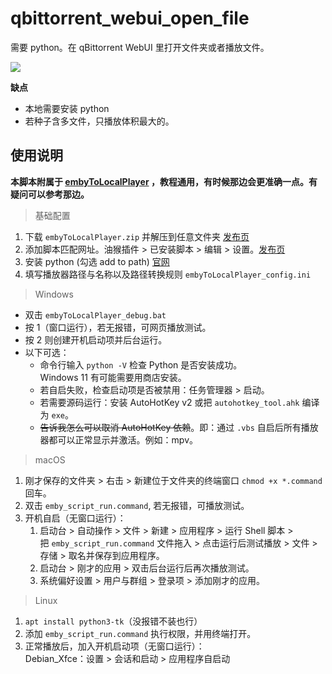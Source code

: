 # qbittorrent\_webui\_open_file

需要 python。在 qBittorrent WebUI 里打开文件夹或者播放文件。

![](https://github.com/kjtsune/embyToLocalPlayer/raw/main/qbittorrent_webui_open_file/qbittorrent_webui_open_file.png)

**缺点**

* 本地需要安装 python
* 若种子含多文件，只播放体积最大的。

## 使用说明

**本脚本附属于 [embyToLocalPlayer](https://greasyfork.org/zh-CN/scripts/448648-embytolocalplayer)
，教程通用，有时候那边会更准确一点。有疑问可以参考那边。**


> 基础配置

1. 下载 `embyToLocalPlayer.zip` 并解压到任意文件夹 [发布页](https://github.com/kjtsune/embyToLocalPlayer/releases)
2. 添加脚本匹配网址。油猴插件 > 已安装脚本 > 编辑 >
   设置。[发布页](https://greasyfork.org/zh-CN/scripts/450015-qbittorrent-webui-open-file)
3. 安装 python (勾选 add to path) [官网](https://www.python.org/downloads/)
4. 填写播放器路径与名称以及路径转换规则 `embyToLocalPlayer_config.ini`

> Windows

* 双击 `embyToLocalPlayer_debug.bat`
* 按 1（窗口运行），若无报错，可网页播放测试。
* 按 2 则创建开机启动项并后台运行。
* 以下可选：
    * 命令行输入 `python -V` 检查 Python 是否安装成功。  
      Windows 11 有可能需要用商店安装。
    * 若自启失败，检查启动项是否被禁用：任务管理器 > 启动。
    * 若需要源码运行：安装 AutoHotKey v2 或把 `autohotkey_tool.ahk` 编译为 `exe`。
    * ~~告诉我怎么可以取消 AutoHotKey 依赖~~。即：通过 `.vbs` 自启后所有播放器都可以正常显示并激活。例如：mpv。

> macOS

1. 刚才保存的文件夹 > 右击 > 新建位于文件夹的终端窗口 `chmod +x *.command` 回车。
2. 双击 `emby_script_run.command`, 若无报错，可播放测试。
3. 开机自启（无窗口运行）：
    1. 启动台 > 自动操作 > 文件 > 新建 > 应用程序 > 运行 Shell 脚本 >   
       把 `emby_script_run.command` 文件拖入 > 点击运行后测试播放 > 文件 > 存储 > 取名并保存到应用程序。
    2. 启动台 > 刚才的应用 > 双击后台运行后再次播放测试。
    3. 系统偏好设置 > 用户与群组 > 登录项 > 添加刚才的应用。

> Linux

1. `apt install python3-tk`（没报错不装也行）
2. 添加 `emby_script_run.command` 执行权限，并用终端打开。
3. 正常播放后，加入开机启动项（无窗口运行）：  
   Debian_Xfce：设置 > 会话和启动 > 应用程序自启动